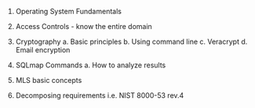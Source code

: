 1. Operating System Fundamentals

2. Access Controls - know the entire domain

3. Cryptography  a. Basic principles   b. Using command line  c. Veracrypt  d. Email encryption

4. SQLmap Commands  a. How to analyze results

5. MLS basic concepts
6. Decomposing requirements i.e. NIST 8000-53 rev.4